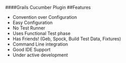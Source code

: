 ####Grails Cucumber Plugin
##Features

<ul>
	<li class="fragment highlight-red">Convention over Configuration</li>
	<li class="fragment highlight-red">Easy Configuration</li>
	<li class="fragment highlight-red">No Test Runner</li>
	<li class="fragment highlight-red">Uses Functional Test phase</li>
	<li class="fragment highlight-red">Has Friends! (Geb, Spock, Build Test Data, Fixtures)</li>
	<li class="fragment highlight-red">Command Line integration</li>
	<li class="fragment highlight-red">Good IDE Support</li>
	<li class="fragment highlight-red">Under active development</li>
</ul>